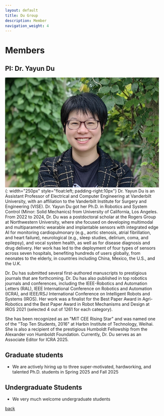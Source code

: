 ```yaml
---
layout: default
title: Du Group 
description: Member
navigation_weight: 4
---
```


# Members


## PI: Dr. Yayun Du

![PI](Yayun_portrait.jpg){: width="250px" style="float:left; padding-right:10px"} 
Dr. Yayun Du is an Assistant Professor of Electrical and Computer Engineering at Vanderbilt University, with an affiliation to the Vanderbilt Institute for Surgery and Engineering (VISE). Dr. Yayun Du got her Ph.D. in Robotics and System Control (Minor: Solid Mechanics) from University of California, Los Angeles. From 2022 to 2024, Dr. Du was a postdoctoral scholar at the Rogers Group at Northwestern University, where she focused on developing multimodal and multiparametric wearable and implantable sensors with integrated edge AI for monitoring cardiopulmonary (e.g., aortic stenosis, atrial fibrillation, and heart failure), neurological (e.g., sleep studies, delirium, coma, and epilepsy), and vocal system health, as well as for disease diagnosis and drug delivery. Her work has led to the deployment of four types of sensors across seven hospitals, benefiting hundreds of users globally, from neonates to the elderly, in countries including China, Mexico, the U.S., and the U.K.

Dr. Du has submitted several first-authored manuscripts to prestigious journals that are forthcoming. Dr. Du has also published in top robotics journals and conferences, including the IEEE-Robotics and Automation Letters (RAL), IEEE International Conference on Robotics and Automation (ICRA), and IEEE/RSJ International Conference on Intelligent Robots and Systems (IROS). Her work was a finalist for the Best Paper Award in Agri-Robotics and the Best Paper Award in Robot Mechanisms and Design at IROS 2021 (selected 4 out of 1261 for each category). 

She has been recognized as an "MIT CEE Rising Star" and was named one of the "Top Ten Students, 2016" at Harbin Institute of Technology, Weihai. She is also a recipient of the prestigious Humboldt Fellowship from the Alexander von Humboldt Foundation. Currently, Dr. Du serves as an Associate Editor for ICRA 2025.


## Graduate students
* We are actively hiring up to three super-motivated, hardworking, and talented Ph.D. students in Spring 2025 and Fall 2025

## Undergraduate Students
* We very much welcome undergraduate students





[back](./)


